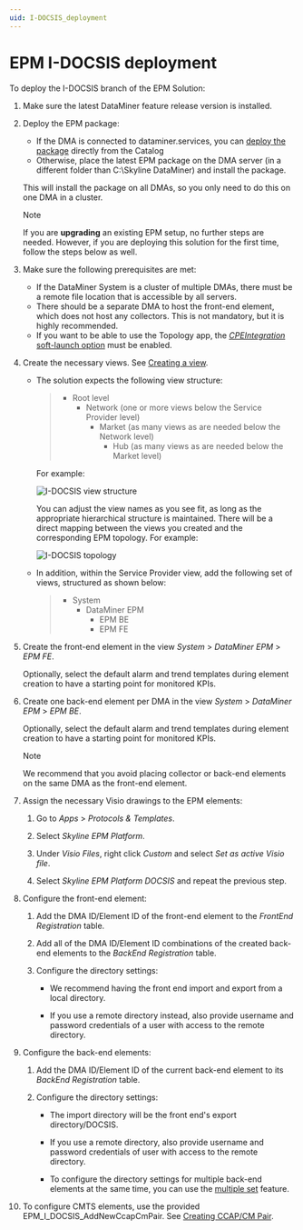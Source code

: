 ```yaml
---
uid: I-DOCSIS_deployment
---
```


# EPM I-DOCSIS deployment

To deploy the I-DOCSIS branch of the EPM Solution:

1. Make sure the latest DataMiner feature release version is installed.

1. Deploy the EPM package:

   - If the DMA is connected to dataminer.services, you can [deploy the package](xref:Deploying_a_catalog_item) directly from the Catalog
   - Otherwise, place the latest EPM package on the DMA server (in a different folder than C:\Skyline DataMiner) and install the package.

   This will install the package on all DMAs, so you only need to do this on one DMA in a cluster.

   > [!NOTE]
   > If you are **upgrading** an existing EPM setup, no further steps are needed. However, if you are deploying this solution for the first time, follow the steps below as well.

1. Make sure the following prerequisites are met:

   - If the DataMiner System is a cluster of multiple DMAs, there must be a remote file location that is accessible by all servers.
   - There should be a separate DMA to host the front-end element, which does not host any collectors. This is not mandatory, but it is highly recommended.
   - If you want to be able to use the Topology app, the [*CPEIntegration* soft-launch option](xref:Overview_of_Soft_Launch_Options#cpeintegration) must be enabled.

1. Create the necessary views. See [Creating a view](xref:Managing_views#creating-a-view).

   - The solution expects the following view structure:

     > - Root level
     >   - Network (one or more views below the Service Provider level)
     >     - Market (as many views as are needed below the Network level)
     >       - Hub (as many views as are needed below the Market level)

     For example:

     ![I-DOCSIS view structure](~/user-guide/images/I-DOCSIS_view_structure.png)

     You can adjust the view names as you see fit, as long as the appropriate hierarchical structure is maintained. There will be a direct mapping between the views you created and the corresponding EPM topology. For example:

     ![I-DOCSIS topology](~/user-guide/images/I-DOCSIS_topology.png)

   - In addition, within the Service Provider view, add the following set of views, structured as shown below:

     > - System
     >   - DataMiner EPM
     >     - EPM BE
     >     - EPM FE

1. Create the front-end element in the view *System* > *DataMiner EPM* > *EPM FE*.

   Optionally, select the default alarm and trend templates during element creation to have a starting point for monitored KPIs.

1. Create one back-end element per DMA in the view *System* > *DataMiner EPM* > *EPM BE*.

   Optionally, select the default alarm and trend templates during element creation to have a starting point for monitored KPIs.

   > [!NOTE]
   > We recommend that you avoid placing collector or back-end elements on the same DMA as the front-end element.

1. Assign the necessary Visio drawings to the EPM elements:

   1. Go to *Apps* > *Protocols & Templates*.

   1. Select *Skyline EPM Platform*.

   1. Under *Visio Files*, right click *Custom* and select *Set as active Visio file*.

   1. Select *Skyline EPM Platform DOCSIS* and repeat the previous step.

1. Configure the front-end element:

   1. Add the DMA ID/Element ID of the front-end element to the *FrontEnd Registration* table.

   1. Add all of the DMA ID/Element ID combinations of the created back-end elements to the *BackEnd Registration* table.

   1. Configure the directory settings:

      - We recommend having the front end import and export from a local directory.

      - If you use a remote directory instead, also provide username and password credentials of a user with access to the remote directory.

1. Configure the back-end elements:

   1. Add the DMA ID/Element ID of the current back-end element to its *BackEnd Registration* table.

   1. Configure the directory settings:

      - The import directory will be the front end's export directory/DOCSIS.

      - If you use a remote directory, also provide username and password credentials of user with access to the remote directory.

      - To configure the directory settings for multiple back-end elements at the same time, you can use the [multiple set](xref:Updating_elements#setting-a-parameter-value-in-multiple-elements) feature.

1. To configure CMTS elements, use the provided EPM_I_DOCSIS_AddNewCcapCmPair. See [Creating CCAP/CM Pair](https://docs.dataminer.services/user-guide/Standard_Apps/EPM/EPM_I-DOCSIS/I-DOCSIS_Create_CCAP_CM_pair.html).
